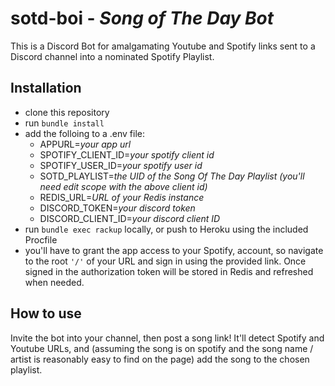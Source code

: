 # sotd-boi - *Song of The Day Bot*
This is a Discord Bot for amalgamating Youtube and Spotify links sent to a Discord channel into a nominated Spotify Playlist.

## Installation

- clone this repository
- run `bundle install`
- add the folloing to a .env file:
  * APPURL=_your app url_
  * SPOTIFY_CLIENT_ID=_your spotify client id_
  * SPOTIFY_USER_ID=_your spotify user id_
  * SOTD_PLAYLIST=_the UID of the Song Of The Day Playlist (you'll need edit scope with the above client id)_
  * REDIS_URL=_URL of your Redis instance_
  * DISCORD_TOKEN=_your discord token_
  * DISCORD_CLIENT_ID=_your discord client ID_
- run `bundle exec rackup` locally, or push to Heroku using the included Procfile
- you'll have to grant the app access to your Spotify, account, so navigate to the root `'/'` of your URL and sign in using the provided link. Once signed in the authorization token will be stored in Redis and refreshed when needed.

## How to use

Invite the bot into your channel, then post a song link! It'll detect Spotify and Youtube URLs, and (assuming the song is on spotify and the song name / artist is reasonably easy to find on the page) add the song to the chosen playlist.

